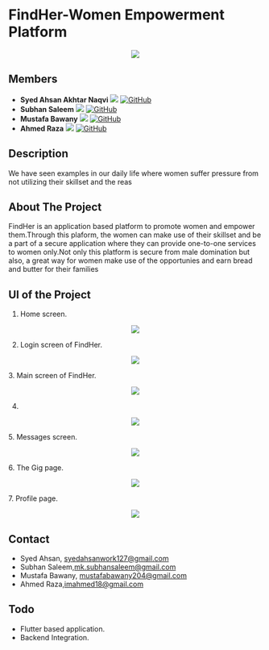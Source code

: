 # FindHer-Women Empowerment Platform
<p align="center">
  <img src="https://user-images.githubusercontent.com/29493186/160464879-39c1044e-92c1-4556-8b5f-31b52c3ee728.png" />
</p>


## Members

* **Syed Ahsan Akhtar Naqvi**
[![](https://i.stack.imgur.com/gVE0j.png)](https://www.linkedin.com/in/ahsannaqvii/)
[![GitHub](https://i.stack.imgur.com/tskMh.png)](https://github.com/)
* **Subhan Saleem**
[![](https://i.stack.imgur.com/gVE0j.png)](https://www.linkedin.com/in/ahsannaqvii/)
[![GitHub](https://i.stack.imgur.com/tskMh.png)](https://github.com/subhansaleem)
* **Mustafa Bawany**
[![](https://i.stack.imgur.com/gVE0j.png)](https://www.linkedin.com/in/mustafabawany/)
[![GitHub](https://i.stack.imgur.com/tskMh.png)](https://github.com/)
* **Ahmed Raza**
[![](https://i.stack.imgur.com/gVE0j.png)](https://www.linkedin.com/in/ahsannaqvii/)
[![GitHub](https://i.stack.imgur.com/tskMh.png)](https://github.com/)
  
                           
## Description
We have seen examples in our daily life where women suffer pressure from not utilizing their skillset and the reas

## About The Project
FindHer is an application based platform to promote women and empower them.Through this plaform, the women can make use of their skillset and be a part of a secure application where they can provide one-to-one services to women only.Not only this platform is secure from male domination but also, a great way for women make use of the opportunies and  earn bread and butter for their families 

## UI of the Project
1. Home screen.
<p align="center">
  <img src="https://user-images.githubusercontent.com/29493186/160467983-9a07ad8c-869e-4ae4-888a-00758a9c8d48.png"/>
</p>

2. Login screen of FindHer.
<p align="center">
  <img src="https://user-images.githubusercontent.com/29493186/160464843-e073460f-0263-4c48-8296-fd817a5b86a1.png"/>
</p>
3. Main screen of FindHer.                                                                                                        
<p align="center">
  <img src="https://user-images.githubusercontent.com/29493186/160464849-0bc708a8-4aaf-4420-a12d-978a066c508b.png" />
</p>

4. 
<p align="center">
  <img src="https://user-images.githubusercontent.com/29493186/160464858-1167de71-fef7-43b7-93a6-c421d20f640e.png" />
</p>
5. Messages screen.
<p align="center">
  <img src="https://user-images.githubusercontent.com/29493186/160464863-179f175e-fbeb-410e-b5a0-a968361a2ac7.png" />
</p>
6. The Gig page.
<p align="center">
  <img src="https://user-images.githubusercontent.com/29493186/160464868-3c3425b0-d226-46a6-840f-0e749b8f27cb.png" />
</p>
7. Profile page.
<p align="center">
  <img src="https://user-images.githubusercontent.com/29493186/160464873-f5b1ec87-94fe-4e4d-aba1-87b7c0a318b9.png" />
</p>

 
## Contact
* Syed Ahsan, [syedahsanwork127@gmail.com]()
* Subhan Saleem,[mk.subhansaleem@gmail.com]()
* Mustafa Bawany, [mustafabawany204@gmail.com]()
* Ahmed Raza,[imahmed18@gmail.com]()

## Todo
* Flutter based application.
* Backend Integration.

